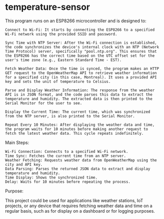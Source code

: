 # temperature-sensor
This program runs on an ESP8266 microcontroller and is designed to:

    Connect to Wi-Fi: It starts by connecting the ESP8266 to a specified Wi-Fi network using the provided SSID and password.

    Sync Time with NTP Server: After the Wi-Fi connection is established, the code synchronizes the device's internal clock with an NTP (Network Time Protocol) server, specifically "pool.ntp.org". This ensures that the ESP8266 has the correct time based on the UTC offset set for the user's time zone (e.g., Eastern Standard Time - EST).

    Fetch Weather Data: Once the time is synced, the program makes an HTTP GET request to the OpenWeatherMap API to retrieve weather information for a specified city (in this case, Montreal). It uses a provided API key and sets the unit of temperature to Celsius.

    Parse and Display Weather Information: The response from the weather API is in JSON format, and the code parses this data to extract the temperature and humidity. The extracted data is then printed to the Serial Monitor for the user to see.

    Display the Current Time: The current time, which was synchronized from the NTP server, is also printed to the Serial Monitor.

    Repeat Every 10 Minutes: After displaying the weather data and time, the program waits for 10 minutes before making another request to fetch the latest weather data. This cycle repeats indefinitely.

Main Steps:

    Wi-Fi Connection: Connects to a specified Wi-Fi network.
    Time Sync: Fetches the current time from an NTP server.
    Weather Fetching: Requests weather data from OpenWeatherMap using the city and API key.
    Data Parsing: Parses the returned JSON data to extract and display temperature and humidity.
    Time Display: Shows the synchronized time.
    Delay: Waits for 10 minutes before repeating the process.

Purpose:

This project could be used for applications like weather stations, IoT projects, or any device that requires fetching weather data and time on a regular basis, such as for display on a dashboard or for logging purposes.
